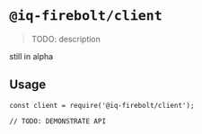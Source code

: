 # `@iq-firebolt/client`

> TODO: description

still in alpha

## Usage

```
const client = require('@iq-firebolt/client');

// TODO: DEMONSTRATE API
```
